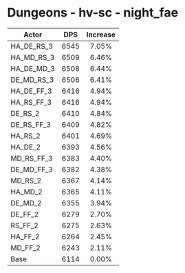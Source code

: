 # Dungeons - hv-sc - night_fae
| Actor | DPS | Increase |
|---|:---:|:---:|
|HA_DE_RS_3|6545|7.05%|
|HA_MD_RS_3|6509|6.46%|
|HA_DE_MD_3|6508|6.44%|
|DE_MD_RS_3|6506|6.41%|
|HA_DE_FF_3|6416|4.94%|
|HA_RS_FF_3|6416|4.94%|
|DE_RS_2|6410|4.84%|
|DE_RS_FF_3|6409|4.82%|
|HA_RS_2|6401|4.69%|
|HA_DE_2|6393|4.56%|
|MD_RS_FF_3|6383|4.40%|
|DE_MD_FF_3|6382|4.38%|
|MD_RS_2|6367|4.14%|
|HA_MD_2|6365|4.11%|
|DE_MD_2|6355|3.94%|
|DE_FF_2|6279|2.70%|
|RS_FF_2|6275|2.63%|
|HA_FF_2|6264|2.45%|
|MD_FF_2|6243|2.11%|
|Base|6114|0.00%|
